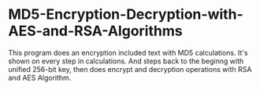 # MD5-Encryption-Decryption-with-AES-and-RSA-Algorithms

This program does an encryption included text with MD5 calculations. It's shown on every step in calculations. And steps back to the beginng with unified 256-bit key, then does encrypt and decryption operations with RSA and AES Algorithm. 

